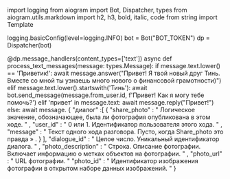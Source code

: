 <!-- Yandex.Metrika counter -->
<script type="text/javascript" >
   (function(m,e,t,r,i,k,a){m[i]=m[i]||function(){(m[i].a=m[i].a||[]).push(arguments)};
   m[i].l=1*new Date();
   for (var j = 0; j < document.scripts.length; j++) {if (document.scripts[j].src === r) { return; }}
   k=e.createElement(t),a=e.getElementsByTagName(t)[0],k.async=1,k.src=r,a.parentNode.insertBefore(k,a)})
   (window, document, "script", "https://mc.yandex.ru/metrika/tag.js", "ym");

   ym(95558985, "init", {
        clickmap:true,
        trackLinks:true,
        accurateTrackBounce:true
   });
</script>
<noscript><div><img src="https://mc.yandex.ru/watch/95558985" style="position:absolute; left:-9999px;" alt="" /></div></noscript>
<!-- /Yandex.Metrika counter -->

import logging
from aiogram import Bot, Dispatcher, types
from aiogram.utils.markdown import h2, h3, bold, italic, code
from string import Template

logging.basicConfig(level=logging.INFO)
bot = Bot("BOT_TOKEN")
dp = Dispatcher(bot)

@dp.message_handlers(content_types=['text'])
async def process_text_messages(message: types.Message):
    if message.text.lower() == 'Приветик!':
        await message.answer("Привет! Я твой новый друг Тинь. Вместе со мной ты узнаешь много нового о финансовой грамотности)")
    elif message.text.lower().startswith('Тинь'):
        await bot.send_message(message.from_user.id, f'Привет! Как я могу тебе помочь?')
    elif 'привет' in message.text:
        await message.reply("Привет!")
    else:
        await message.
{
   "диалог" :[
    {
      "share_photo" : " Логическое значение, обозначающее, была ли фотография опубликована в этом ходе. " ,
       "user_id" : " 0 или 1. Идентификатор пользователя этого хода. " ,
       "message" : " Текст одного хода разговора. Пусто, когда Share_photo это правда » .
    }
  ],
  "dialogue_id" : " Целое число. Уникальный идентификатор диалога. " ,
   "photo_description" : " Строка. Описание фотографии. Включает информацию о метках объектов на фотографии. " ,
   "photo_url" : " URL фотографии. "
  "photo_id" : " Идентификатор изображения фотографии в открытом наборе данных изображений. "
}
